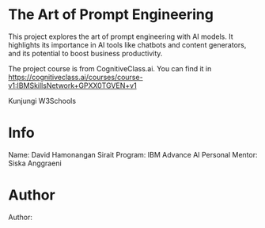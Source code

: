 # The Art of Prompt Engineering

This project explores the art of prompt engineering with AI models. It highlights its importance in AI tools like chatbots and content generators, and its potential to boost business productivity.

The project course is from CognitiveClass.ai. You can find it in https://cognitiveclass.ai/courses/course-v1:IBMSkillsNetwork+GPXX0TGVEN+v1

Kunjungi W3Schools
    




# Info
Name: David Hamonangan Sirait
Program: IBM Advance AI
Personal Mentor: Siska Anggraeni


# Author
Author: 
